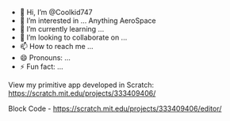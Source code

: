 - 👋 Hi, I’m @Coolkid747
- 👀 I’m interested in ... Anything AeroSpace
- 🌱 I’m currently learning ... 
- 💞️ I’m looking to collaborate on ...
- 📫 How to reach me ...
- 😄 Pronouns: ...
- ⚡ Fun fact: ...

<!---
Coolkid747/Coolkid747 is a ✨ special ✨ repository because its `README.md` (this file) appears on your GitHub profile.
You can click the Preview link to take a look at your changes.
--->

View my primitive app developed in Scratch: https://scratch.mit.edu/projects/333409406/

Block Code - https://scratch.mit.edu/projects/333409406/editor/

